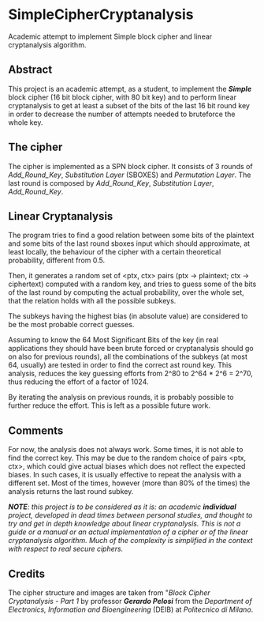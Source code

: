 # SimpleCipherCryptanalysis
Academic attempt to implement Simple block cipher and linear cryptanalysis algorithm.

## Abstract
This project is an academic attempt, as a student, to implement the ***Simple*** block cipher (16 bit block cipher, with 80 bit key) and to perform linear cryptanalysis to get at least a subset of the bits of the last 16 bit round key in order to decrease the number of attempts needed to bruteforce the whole key.

## The cipher
The cipher is implemented as a SPN block cipher. It consists of 3 rounds of *Add_Round_Key*, *Substitution Layer* (SBOXES) and *Permutation Layer*. The last round is composed by *Add_Round_Key*, *Substitution Layer*, *Add_Round_Key*.

## Linear Cryptanalysis
The program tries to find a good relation between some bits of the plaintext and some bits of the last round sboxes input which should approximate, at least locally, the behaviour of the cipher with a certain theoretical probability, different from 0.5.

Then, it generates a random set of <ptx, ctx> pairs (ptx -> plaintext; ctx -> ciphertext) computed with a random key, and tries to guess some of the bits of the last round by computing the actual probability, over the whole set, that the relation holds with all the possible subkeys. 

The subkeys having the highest bias (in absolute value) are considered to be the most probable correct guesses.

Assuming to know the 64 Most Significant Bits of the key (in real applications they should have been brute forced or cryptanalysis should go on also for previous rounds), all the combinations of the subkeys (at most 64, usually) are tested in order to find the correct ast round key. This analysis, reduces the key guessing efforts from 2^80 to 2^64 * 2^6 = 2^70, thus reducing the effort of a factor of 1024.

By iterating the analysis on previous rounds, it is probably possible to further reduce the effort. This is left as a possible future work.

## Comments
For now, the analysis does not always work. Some times, it is not able to find the correct key. This may be due to the random choice of pairs <ptx, ctx>, which could give actual biases which does not reflect the expected biases. In such cases, it is usually effective to repeat the analysis with a different set. Most of the times, however (more than 80% of the times) the analysis returns the last round subkey.

***NOTE**: this project is to be considered as it is: an academic **individual** project, developed in dead times between personal studies, and thought to try and get in depth knowledge about linear cryptanalysis. This is not a guide or a manual or an actual implementation of a cipher or of the linear cryptanalysis algorithm.
Much of the complexity is simplified in the context with respect to real secure ciphers.*

## Credits
The cipher structure and images are taken from "*Block Cipher Cryptanalysis - Part 1* by professor ***Gerardo Pelosi*** from the *Department of Electronics, Information and Bioengineering* (DEIB) at *Politecnico di Milano*.
